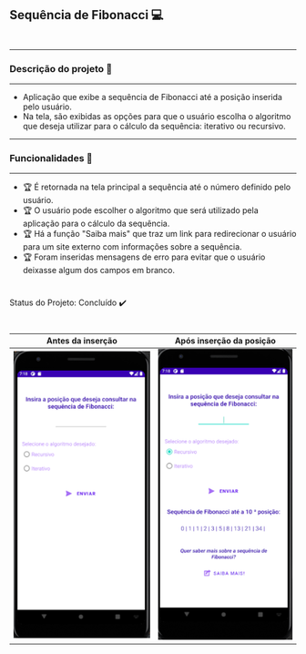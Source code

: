 ## Sequência de Fibonacci 💻

#

_________________________________________________________________
### **Descrição do projeto** 🎯
-----------------------------------------------------------------

* Aplicação que exibe a sequência de Fibonacci até a posição inserida pelo usuário. 
* Na tela, são exibidas as opções para que o usuário escolha o algoritmo que deseja utilizar para o cálculo da sequência: iterativo ou recursivo.

_________________________________________________________________
### **Funcionalidades** 🏁
-----------------------------------------------------------------

* 🏆 É retornada na tela principal a sequência até o número definido pelo usuário.
* 🏆 O usuário pode escolher o algoritmo que será utilizado pela aplicação para o cálculo da sequência.
* 🏆 Há a função "Saiba mais" que traz um link para redirecionar o usuário para um site externo com informações sobre a sequência.
* 🏆 Foram inseridas mensagens de erro para evitar que o usuário deixasse algum dos campos em branco.

#

Status do Projeto: Concluído ✔️
&nbsp;

#
Antes da inserção          |  Após inserção da posição
:-------------------------:|:-------------------------:
![](https://github.com/scmarques/ViC/blob/master/Fibonacci/Screen_1.png)  |  ![](https://github.com/scmarques/ViC/blob/master/Fibonacci/Screen_2.PNG)
